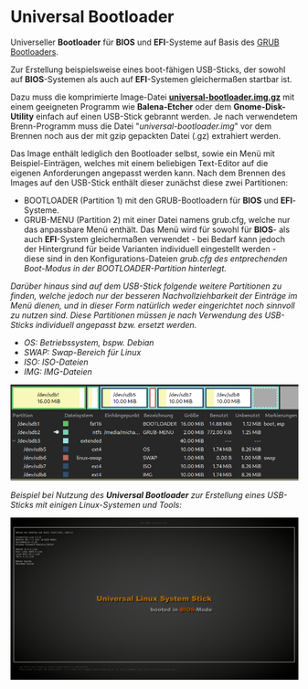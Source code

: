 # Universal Bootloader
Universeller <b>Bootloader</b> für <b>BIOS</b> und <b>EFI</b>-Systeme auf Basis des <a href="https://www.gnu.org/software/grub/">GRUB Bootloaders</a>.

Zur Erstellung beispielsweise eines boot-fähigen USB-Sticks, der sowohl auf <b>BIOS</b>-Systemen als auch auf <b>EFI</b>-Systemen gleichermaßen startbar ist.

Dazu muss die komprimierte Image-Datei <a href="https://github.com/migacode/universal-bootloader/blob/main/universal-bootloader.img.gz"><strong>universal-bootloader.img.gz</strong></a> mit einem geeigneten Programm wie <b>Balena-Etcher</b> oder dem <b>Gnome-Disk-Utility</b> einfach auf einen USB-Stick gebrannt werden.
Je nach verwendetem Brenn-Programm muss die Datei "<i>universal-bootloader.img</i>" vor dem Brennen noch aus der mit gzip gepackten Datei (.gz) extrahiert werden.

Das Image enthält lediglich den Bootloader selbst, sowie ein Menü mit Beispiel-Einträgen, welches mit einem beliebigen Text-Editor auf die eigenen Anforderungen angepasst werden kann.
Nach dem Brennen des Images auf den USB-Stick enthält dieser zunächst diese zwei Partitionen:
- BOOTLOADER (Partition 1) mit den GRUB-Bootloadern für <b>BIOS</b> und <b>EFI</b>-Systeme.
- GRUB-MENU (Partition 2) mit einer Datei namens grub.cfg, welche nur das anpassbare Menü enthält.
Das Menü wird für sowohl für <b>BIOS</b>- als auch <b>EFI</b>-System gleichermaßen verwendet - bei Bedarf kann jedoch der Hintergrund für beide Varianten individuell eingestellt werden - diese sind in den Konfigurations-Dateien <i>grub.cfg<i> des entprechenden Boot-Modus in der BOOTLOADER-Partition hinterlegt.

Darüber hinaus sind auf dem USB-Stick folgende weitere Partitionen zu finden, welche jedoch nur der besseren Nachvollziehbarkeit der Einträge im Menü dienen, und in dieser Form natürlich weder eingerichtet noch sinnvoll zu nutzen sind. Diese Partitionen müssen je nach Verwendung des USB-Sticks individuell angepasst bzw. ersetzt werden.
- OS: Betriebssystem, bspw. Debian
- SWAP: Swap-Bereich für Linux
- ISO: ISO-Dateien
- IMG: IMG-Dateien

<img src="./img/usbstick_partitions.png"><br />

Beispiel bei Nutzung des <b>Universal Bootloader</b> zur Erstellung eines USB-Sticks mit einigen Linux-Systemen und Tools:

<img src="./img/bootscreen_bios.png">

<br />
